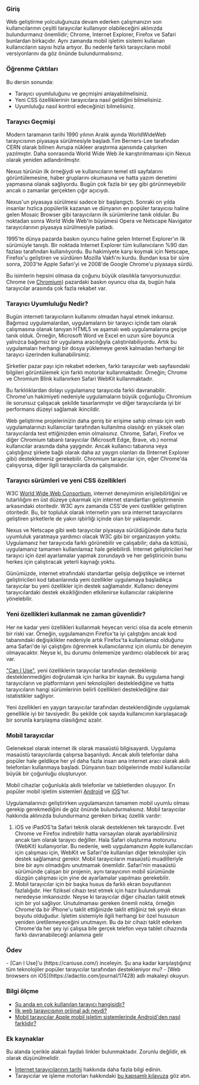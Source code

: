 ### Giriş

Web geliştirme yolculuğunuza devam ederken çalışmanızın son kullanıcılarının çeşitli tarayıcılar kullanıyor olabileceğini aklınızda bulundurmanız önemlidir; Chrome, Internet Explorer, Firefox ve Safari bunlardan birkaçıdır. Aynı zamanda mobil işletim sistemi kullanan kullanıcıların sayısı hızla artıyor. Bu nedenle farklı tarayıcıların mobil versiyonlarını da göz önünde bulundurmalısınız.  

### Öğrenme Çıktıları

Bu dersin sonunda:

- Tarayıcı uyumluluğunu ve geçmişini anlayabilmelisiniz.
- Yeni CSS özelliklerinin tarayıcılara nasıl geldiğini bilmelisiniz.
- Uyumluluğu nasıl kontrol edeceğinizi bilmelisiniz.

### Tarayıcı Geçmişi

<span id="first-web-browser">Modern taramanın tarihi 1990 yılının Aralık ayında WorldWideWeb tarayıcısının piyasaya sürülmesiyle başladı.</span>Tim Berners-Lee tarafından CERN olarak bilinen Avrupa nükleer araştırma ajansında çalışırken yazılmıştır. Daha sonrasında World Wide Web ile karıştırılmaması için Nexus olarak yeniden adlandırılmıştır.

Nexus türünün ilk örneğiydi ve kullanıcıların temel stil sayfalarını görüntülemesine, haber gruplarını okumasına ve hatta yazım denetimi yapmasına olanak sağlıyordu. Bugün çok fazla bir şey gibi görünmeyebilir ancak o zamanlar gerçekten çığır açıcıydı.

Nexus'un piyasaya sürülmesi sadece bir başlangıçtı. Sonraki on yılda insanlar hızlıca popülerlik kazanan ve dünyanın en popüler tarayıcısı haline gelen Mosaic Browser gibi tarayıcıların ilk sürümlerine tanık oldular. Bu noktadan sonra World Wide Web'in büyümesi Opera ve Netscape Navigator tarayıcılarının piyasaya sürülmesiyle patladı.

1995'te dünya pazarda baskın oyuncu haline gelen Internet Explorer'ın ilk sürümüyle tanıştı. Bir noktada Internet Explorer tüm kullanıcıların %90 dan fazlası tarafından kullanılıyordu. Bu hakimiyete karşı koymak için Netscape, Firefox'u geliştiren ve sürdüren Mozilla Vakfı'nı kurdu. Bundan kısa bir süre sonra, 2003'te Apple Safari'yi ve 2008'de Google Chrome'u piyasaya sürdü.

Bu isimlerin hepsini olmasa da çoğunu büyük olasılıkla tanıyorsunuzdur.<span id="most-used-browser"> Chrome (ve [Chromium](https://en.wikipedia.org/wiki/Chromium_(web_browser))) pazardaki baskın oyuncu olsa da, bugün hala tarayıcılar arasında çok fazla rekabet var</span>.

### Tarayıcı Uyumluluğu Nedir?

Bugün interneti tarayıcıların kullanımı olmadan hayal etmek imkansız.  Bağımsız uygulamalardan, uygulamaların bir tarayıcı içinde tam olarak çalışmasına olanak tanıyan HTML5 ve aşamalı web uygulamalarına geçişe tanık olduk. Örneğin, Microsoft Word ve Excel en uzun süre boyunca yalnızca bağımsız bir uygulama aracılığıyla çalıştırılabiliyordu. Artık bu uygulamaları herhangi bir dosya yüklemeye gerek kalmadan herhangi bir tarayıcı üzerinden kullanabilirsiniz.

Şirketler pazar payı için rekabet ederken, farklı tarayıcılar web sayfasındaki bilgileri görüntülemek için farklı motorlar kullanmaktadır. Örneğin; Chrome ve Chromium Blink kullanırken Safari WebKit kullanmaktadır.

Bu farklılıklardan dolayı uygulamanız tarayıcıda farklı davranabilir. Chrome'un hakimiyeti nedeniyle uygulamaların büyük çoğunluğu Chromium ile sorunsuz çalışacak şekilde tasarlanmıştır ve diğer tarayıcılarda iyi bir performans düzeyi sağlamak ikincildir.

Web geliştirme projelerinizin daha geniş bir erişime sahip olması için web uygulamalarınızı kullanıcılar tarafından kullanılma olasılığı en yüksek olan tarayıcılarda test ettiğinizden emin olmalısınız. Chrome, Safari, Firefox ve diğer Chromium tabanlı tarayıcılar (Microsoft Edge, Brave, vb.) normal kullanıcılar arasında daha yaygındır. Ancak kullanıcı tabanına veya çalıştığınız şirkete bağlı olarak daha az yaygın olanları da (Internet Explorer gibi) desteklemeniz gerekebilir. Chromium tarayıcılar için, eğer Chrome'da çalışıyorsa, diğer ilgili tarayıcılarda da çalışmalıdır.

### Tarayıcı sürümleri ve yeni CSS özellikleri

W3C [World Wide Web Consortium](https://www.w3.org/), internet deneyiminin erişilebilirliğini ve tutarlılığını en üst düzeye çıkarmak için internet standartları geliştirmenin arkasındaki otoritedir. W3C aynı zamanda CSS'de yeni özellikler geliştiren otoritedir. Bu, bir topluluk olarak internetin yanı sıra internet tarayıcılarını geliştiren şirketlerle de yakın işbirliği içinde olan bir yaklaşımdır.

Nexus ve Netscape gibi web tarayıcılar piyasaya sürüldüğünde daha fazla uyumluluk yaratmaya yardımcı olacak W3C gibi bir organizasyon yoktu. Uygulamanız her tarayıcıda farklı görünebilir ve çalışabilir; daha da kötüsü, uygulamanız tamamen kullanılamaz hale gelebilirdi. İnternet geliştiricileri her tarayıcı için özel ayarlamalar yapmak zorundaydı ve her geliştiricinin bunu herkes için çalıştıracak yeterli kaynağı yoktu.

Günümüzde, internet etrafındaki standartlar gelişip değiştikçe ve internet geliştiricileri kod tabanlarında yeni özellikler uygulamaya başladıkça tarayıcılar bu yeni özellikler için destek sağlamalıdır. Kullanıcı deneyimi tarayıcılardaki destek eksikliğinden etkilenirse kullanıcılar rakiplerine yönelebilir.

### Yeni özellikleri kullanmak ne zaman güvenlidir?

Her ne kadar yeni özellikleri kullanmak heyecan verici olsa da acele etmenin bir riski var. Örneğin, uygulamanızın Firefox'ta iyi çalıştığını ancak kod tabanındaki değişiklikler nedeniyle artık Firefox'ta kullanılamaz olduğunu ama Safari'de iyi çalıştığını öğrenmek kullanıcılarınız için olumlu bir deneyim olmayacaktır. Neyse ki, bu durumu önlemenize yardımcı olabilecek bir araç var.

["Can I Use"](https://caniuse.com/), yeni özelliklerin tarayıcılar tarafından desteklenip desteklenmediğini doğrulamak için harika bir kaynak. Bu uygulama hangi tarayıcıların ve platformların yeni teknolojileri desteklediğine ve hatta tarayıcıların hangi sürümlerinin belirli özellikleri desteklediğine dair istatistikler sağlıyor.

Yeni özellikleri en yaygın tarayıcılar tarafından desteklendiğinde uygulamak genellikle iyi bir tavsiyedir. Bu şekilde çok sayıda kullanıcının karşılaşacağı bir sorunla karşılaşma olasılığınız azalır.

### Mobil tarayıcılar

Geleneksel olarak internet ilk olarak masaüstü bilgisayardı. Uygulama masaüstü tarayıcılarda çalışırsa başarılıydı. Ancak akıllı telefonlar daha popüler hale geldikçe her yıl daha fazla insan ana internet aracı olarak akıllı telefonları kullanmaya başladı. Dünyanın bazı bölgelerinde mobil kullanıcılar büyük bir çoğunluğu oluşturuyor.

Mobil cihazlar çoğunlukla akıllı telefonlar ve tabletlerden oluşuyor. En popüler mobil işletim sistemleri [Android](<https://en.wikipedia.org/wiki/Android_(operating_system)>) ve [iOS](https://en.wikipedia.org/wiki/IOS)'tur.

Uygulamalarınızı geliştirirken uygulamanızın tamamen mobil uyumlu olması gerekip gerekmediğini de göz önünde bulundurmalısınız. Mobil tarayıcılar hakkında aklınızda bulundurmanız gereken birkaç özellik vardır:

1. <span id="apple-browsers">iOS ve iPadOS'ta Safari teknik olarak desteklenen tek tarayıcıdır. Evet Chrome ve Firefox indirebilir hatta varsayılan olarak ayarlabilirsiniz ancak tam olarak tarayıcı değiller. Hala Safari oluşturma motorunu (WebKit) kullanıyorlar. Bu nedenle, web uygulamanızın Apple kullanıcıları için çalışması için, WebKit ve Safari'de kullanılan diğer teknolojiler için destek sağlamanız gerekir.
Mobil tarayıcıların masaüstü muadilleriyle bire bir aynı olmadığını unutmamak önemlidir. Safari'nin masaüstü sürümünde çalışan bir projenin, aynı tarayıcının mobil sürümünde düzgün çalışması için yine de ayarlamalar yapılması gerekebilir.</span>
2. Mobil tarayıcılar için bir başka husus da farklı ekran boyutlarının fazlalığıdır. Her fiziksel cihazı test etmek için hazır bulundurmak neredeyse imkansızdır. Neyse ki tarayıcılar diğer cihazları taklit etmek için bir yol sağlıyor. Unutulmaması gereken önemli nokta, örneğin Chrome'da bir iPhone'u taklit ettiğinizde taklit ettiğiniz tek şeyin ekran boyutu olduğudur. İşletim sistemiyle ilgili herhangi bir özel hususun yeniden üretilemeyeceğini unutmayın. Bu da bir cihazı taklit ederken Chrome'da her şey iyi çalışsa bile gerçek telefon veya tablet cihazında farklı davranabileceği anlamına gelir

### Ödev

<div class="lesson-content__panel" markdown="1">
- [Can I Use]'u (https://caniuse.com/) inceleyin. Şu ana kadar karşılaştığınız tüm teknolojiler popüler tarayıcılar tarafından destekleniyor mu?
- [Web browsers on iOS](https://adactio.com/journal/17428) adlı makaleyi okuyun.
</div>

### Bilgi ölçme

- [Şu anda en çok kullanılan tarayıcı hangisidir?](#most-used-browser)
- [İlk web tarayıcısının orijinal adı neydi?](#first-web-browser)
- [Mobil tarayıcılar Apple mobil işletim sistemlerinde Android'den nasıl farklıdır?](#apple-browsers)

### Ek kaynaklar

Bu alanda içerikle alakalı faydalı linkler bulunmaktadır. Zorunlu değildir, ek olarak düşünülmelidir.

- [İnternet tarayıcılarının tarihi](https://www.taskade.com/blog/history-of-web-browsers-internet-online-productivity/) hakkında daha fazla bilgi edinin.
- Tarayıcılar ve işleme motorları hakkındaki [bu kapsamlı kılavuza](https://www.html5rocks.com/en/tutorials/internals/howbrowserswork/) göz atın.


